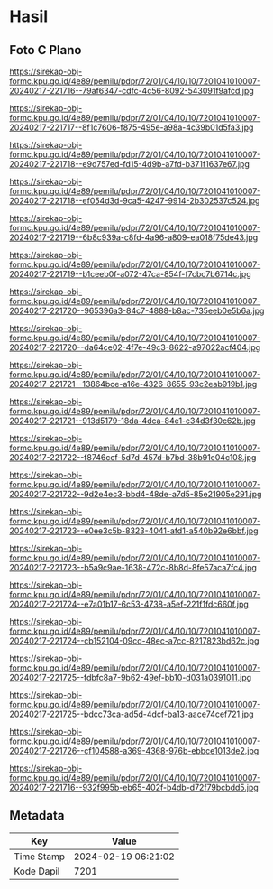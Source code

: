 # Hasil

## Foto C Plano

https://sirekap-obj-formc.kpu.go.id/4e89/pemilu/pdpr/72/01/04/10/10/7201041010007-20240217-221716--79af6347-cdfc-4c56-8092-543091f9afcd.jpg

https://sirekap-obj-formc.kpu.go.id/4e89/pemilu/pdpr/72/01/04/10/10/7201041010007-20240217-221717--8f1c7606-f875-495e-a98a-4c39b01d5fa3.jpg

https://sirekap-obj-formc.kpu.go.id/4e89/pemilu/pdpr/72/01/04/10/10/7201041010007-20240217-221718--e9d757ed-fd15-4d9b-a7fd-b371f1637e67.jpg

https://sirekap-obj-formc.kpu.go.id/4e89/pemilu/pdpr/72/01/04/10/10/7201041010007-20240217-221718--ef054d3d-9ca5-4247-9914-2b302537c524.jpg

https://sirekap-obj-formc.kpu.go.id/4e89/pemilu/pdpr/72/01/04/10/10/7201041010007-20240217-221719--6b8c939a-c8fd-4a96-a809-ea018f75de43.jpg

https://sirekap-obj-formc.kpu.go.id/4e89/pemilu/pdpr/72/01/04/10/10/7201041010007-20240217-221719--b1ceeb0f-a072-47ca-854f-f7cbc7b6714c.jpg

https://sirekap-obj-formc.kpu.go.id/4e89/pemilu/pdpr/72/01/04/10/10/7201041010007-20240217-221720--965396a3-84c7-4888-b8ac-735eeb0e5b6a.jpg

https://sirekap-obj-formc.kpu.go.id/4e89/pemilu/pdpr/72/01/04/10/10/7201041010007-20240217-221720--da64ce02-4f7e-49c3-8622-a97022acf404.jpg

https://sirekap-obj-formc.kpu.go.id/4e89/pemilu/pdpr/72/01/04/10/10/7201041010007-20240217-221721--13864bce-a16e-4326-8655-93c2eab919b1.jpg

https://sirekap-obj-formc.kpu.go.id/4e89/pemilu/pdpr/72/01/04/10/10/7201041010007-20240217-221721--913d5179-18da-4dca-84e1-c34d3f30c62b.jpg

https://sirekap-obj-formc.kpu.go.id/4e89/pemilu/pdpr/72/01/04/10/10/7201041010007-20240217-221722--f8746ccf-5d7d-457d-b7bd-38b91e04c108.jpg

https://sirekap-obj-formc.kpu.go.id/4e89/pemilu/pdpr/72/01/04/10/10/7201041010007-20240217-221722--9d2e4ec3-bbd4-48de-a7d5-85e21905e291.jpg

https://sirekap-obj-formc.kpu.go.id/4e89/pemilu/pdpr/72/01/04/10/10/7201041010007-20240217-221723--e0ee3c5b-8323-4041-afd1-a540b92e6bbf.jpg

https://sirekap-obj-formc.kpu.go.id/4e89/pemilu/pdpr/72/01/04/10/10/7201041010007-20240217-221723--b5a9c9ae-1638-472c-8b8d-8fe57aca7fc4.jpg

https://sirekap-obj-formc.kpu.go.id/4e89/pemilu/pdpr/72/01/04/10/10/7201041010007-20240217-221724--e7a01b17-6c53-4738-a5ef-221f1fdc660f.jpg

https://sirekap-obj-formc.kpu.go.id/4e89/pemilu/pdpr/72/01/04/10/10/7201041010007-20240217-221724--cb152104-09cd-48ec-a7cc-8217823bd62c.jpg

https://sirekap-obj-formc.kpu.go.id/4e89/pemilu/pdpr/72/01/04/10/10/7201041010007-20240217-221725--fdbfc8a7-9b62-49ef-bb10-d031a0391011.jpg

https://sirekap-obj-formc.kpu.go.id/4e89/pemilu/pdpr/72/01/04/10/10/7201041010007-20240217-221725--bdcc73ca-ad5d-4dcf-ba13-aace74cef721.jpg

https://sirekap-obj-formc.kpu.go.id/4e89/pemilu/pdpr/72/01/04/10/10/7201041010007-20240217-221726--cf104588-a369-4368-976b-ebbce1013de2.jpg

https://sirekap-obj-formc.kpu.go.id/4e89/pemilu/pdpr/72/01/04/10/10/7201041010007-20240217-221716--932f995b-eb65-402f-b4db-d72f79bcbdd5.jpg


## Metadata

| Key        | Value               |
| ---------- | ------------------- |
| Time Stamp | 2024-02-19 06:21:02 |
| Kode Dapil | 7201                |



